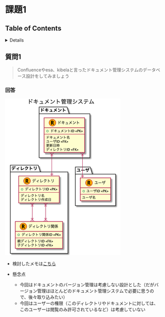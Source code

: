 # 課題1

## Table of Contents
<!-- START doctoc generated TOC please keep comment here to allow auto update -->
<!-- DON'T EDIT THIS SECTION, INSTEAD RE-RUN doctoc TO UPDATE -->
<details>
<summary>Details</summary>

- [質問1](#%E8%B3%AA%E5%95%8F1)
  - [回答](#%E5%9B%9E%E7%AD%94)

</details>
<!-- END doctoc generated TOC please keep comment here to allow auto update -->

## 質問1

> Confluenceやesa、kibelaと言ったドキュメント管理システムのデータベース設計をしてみましょう

### 回答

![](../../../assets/ドキュメント管理システム.png)

- 検討したメモは[こちら](https://docs.google.com/spreadsheets/d/1VY8wkXNHNpTPu-Bk3SVmADeX53uuP2y5sYRT9e5X5-8/edit?usp=sharing)

- 懸念点
  - 今回はドキュメントのバージョン管理は考慮しない設計とした（だがバージョン管理はほとんどのドキュメント管理システムで必要に思うので、後々取り込みたい）
  - 今回はユーザーの権限（このディレクトリやドキュメントに対しては、このユーザーは閲覧のみ許可されているなど）は考慮していない